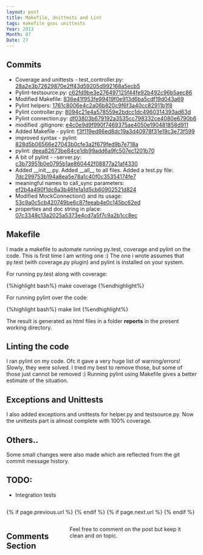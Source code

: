 ```yaml
---
layout: post
title: Makefile, Unittests and Lint
tags: makefile gsoc unittests
Year: 2013
Month: 07
Date: 27
---
```


<h2>Commits</h2>
<p>
<ul>
<li>Coverage and unittests - test_controller.py: <a href="https://github.com/hyades/gst-switch/commit/28a2e3b72629870e2ff43d59205d992168a5ecb5">28a2e3b72629870e2ff43d59205d992168a5ecb5</a></li>
<li>Pylint-testsource.py: <a href="https://github.com/hyades/gst-switch/commit/c62fd9be3e276497125f44fe92b492c96b5aec86">c62fd9be3e276497125f44fe92b492c96b5aec86</a></li>
<li>Modified Makefile: <a href="https://github.com/hyades/gst-switch/commit/836e41f953fe99419f0e913d6ba5cdf19d043a69">836e41f953fe99419f0e913d6ba5cdf19d043a69</a></li>
<li>Pylint helpers: <a href="https://github.com/hyades/gst-switch/commit/1761c8006e4c2a06b820c9f6f3a40cc82911b1f8">1761c8006e4c2a06b820c9f6f3a40cc82911b1f8</a></li>
<li>Pylint controller.py: <a href="https://github.com/hyades/gst-switch/commit/8094c21e4a578559e2bdcc1dc4960314393ad63d">8094c21e4a578559e2bdcc1dc4960314393ad63d</a></li>
<li>Pylint connection.py: <a href="https://github.com/hyades/gst-switch/commit/df03803b679192a3535cc798332ce4080e6790b6">df03803b679192a3535cc798332ce4080e6790b6</a></li>
<li>modified .gitignore: <a href="https://github.com/hyades/gst-switch/commit/e4c0e9d9f990f7469375ae4050e190481858d911">e4c0e9d9f990f7469375ae4050e190481858d911</a></li>
<li>Added Makefile - pylint: <a href="https://github.com/hyades/gst-switch/commit/f3f119ed86ed8dc19a3d40978f31e19c3e73f599">f3f119ed86ed8dc19a3d40978f31e19c3e73f599</a></li>
<li>improved syntax - pylint: <a href="https://github.com/hyades/gst-switch/commit/828d5b06566e27043b0cfe3a2f679fed9b7e718a">828d5b06566e27043b0cfe3a2f679fed9b7e718a</a></li>
<li>pylint: <a href="https://github.com/hyades/gst-switch/commit/deea82673be84ce1db99add6a9fc507ec1201b70">deea82673be84ce1db99add6a9fc507ec1201b70</a></li>
<li>A bit of pylint - -server.py: <a href="https://github.com/hyades/gst-switch/commit/c3b73951b0e0795b1ae860442f08877a21af4330">c3b73951b0e0795b1ae860442f08877a21af4330</a></li>
<li>Added __init__.py. Added __all__ to all files. Added a test.py file: <a href="https://github.com/hyades/gst-switch/commit/7dc299753b194a8ea5e78a1c40f0c35354174fe7">7dc299753b194a8ea5e78a1c40f0c35354174fe7</a></li>
<li>meaningful names to call_sync parameters: <a href="https://github.com/hyades/gst-switch/commit/ef2b4a490f1dc6a3b46fe1a1d5cb60902521d824">ef2b4a490f1dc6a3b46fe1a1d5cb60902521d824</a></li>
<li>Modified MockConnection() and its usage: <a href="https://github.com/hyades/gst-switch/commit/53c9a0c5cb420749be6c87feeab4e0c145bc62ed">53c9a0c5cb420749be6c87feeab4e0c145bc62ed</a></li>
<li>properties and doc string in place: <a href="https://github.com/hyades/gst-switch/commit/07c3348c13a2025a5373e4cd7a5f7c9a2b1cc8ec">07c3348c13a2025a5373e4cd7a5f7c9a2b1cc8ec</a></li>
</ul>
</p>

<h2>Makefile</h2>
<p>
I made a makefile to automate running py.test, coverage and pylint on the code. This is first time I am writing one :) The one i wrote assumes that py.test (with coverage.py plugin) and pylint is installed on your system. 
</p>
<p>For running py.test along with coverage:
</p>
<p>
	{%highlight bash%}
make coverage
	{%endhighlight%}
</p>	
<p>
	For running pylint over the code:
</p>
<p>
	{%highlight bash%}
make lint
	{%endhighlight%}
</p>
<p>The result is generated as html files in a folder <b>reports</b> in the present working directory.</p>
<h2>Linting the code</h2>
<p>I ran pylint on my code. Ofc it gave a very huge list of warning/errors! Slowly, they were solved. I tried my best to remove those, but some of those just cannot be removed :) Running pylint using Makefile gives a better estimate of the situation.</p>

<h2>Exceptions and Unittests</h2>
<p>I also added exceptions and unittests for helper.py and testsource.py. Now the unittests part is almost complete with 100% coverage.</p>
<h2>Others..</h2>
<p>Some small changes were also made which are reflected from the git commit message history.</p>
<h2>TODO:</h2>
<ul>
	<li>Integration tests</li>
</ul>

<div class="row">	
	<div class="span9 column">
			<p class="pull-right">{% if page.previous.url %} <a href="{{page.previous.url}}" title="Previous Post: {{page.previous.title}}"><i class="icon-chevron-left"></i></a> 	{% endif %}   {% if page.next.url %} 	<a href="{{page.next.url}}" title="Next Post: {{page.next.title}}"><i class="icon-chevron-right"></i></a> 	{% endif %} </p>  
	</div>

</div>

<div class="row">	
    <div class="span9 columns">    
		<h2>Comments Section</h2>
	    <p>Feel free to comment on the post but keep it clean and on topic.</p>	
		<div id="disqus_thread"></div>
		<script type="text/javascript">
			/* * * CONFIGURATION VARIABLES: EDIT BEFORE PASTING INTO YOUR WEBPAGE * * */
			var disqus_shortname = 'aayushahuja'; // required: replace example with your forum shortname
			
			
			/* * * DON'T EDIT BELOW THIS LINE * * */
			(function() {
				var dsq = document.createElement('script'); dsq.type = 'text/javascript'; dsq.async = true;
				dsq.src = 'http://' + disqus_shortname + '.disqus.com/embed.js';
				(document.getElementsByTagName('head')[0] || document.getElementsByTagName('body')[0]).appendChild(dsq);
			})();
		</script>
		<noscript>Please enable JavaScript to view the <a href="http://disqus.com/?ref_noscript">comments powered by Disqus.</a></noscript>
		<a href="http://disqus.com" class="dsq-brlink">blog comments powered by <span class="logo-disqus">Disqus</span></a>
	</div>
</div>

<!-- Twitter -->
<script>!function(d,s,id){var js,fjs=d.getElementsByTagName(s)[0];if(!d.getElementById(id)){js=d.createElement(s);js.id=id;js.src="//platform.twitter.com/widgets.js";fjs.parentNode.insertBefore(js,fjs);}}(document,"script","twitter-wjs");</script>

<!-- Google + -->
<script type="text/javascript">
  (function() {
    var po = document.createElement('script'); po.type = 'text/javascript'; po.async = true;
    po.src = 'https://apis.google.com/js/plusone.js';
    var s = document.getElementsByTagName('script')[0]; s.parentNode.insertBefore(po, s);
  })();
</script>
<!-- Written by hyades -->

